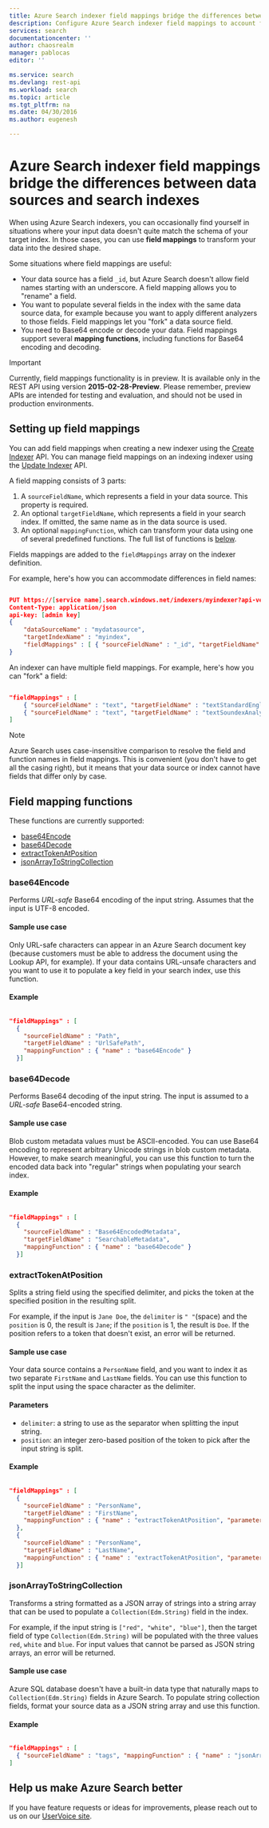 ```yaml
---
title: Azure Search indexer field mappings bridge the differences between data sources and search indexes
description: Configure Azure Search indexer field mappings to account for differences in field names and data representations
services: search
documentationcenter: ''
author: chaosrealm
manager: pablocas
editor: ''

ms.service: search
ms.devlang: rest-api
ms.workload: search
ms.topic: article
ms.tgt_pltfrm: na
ms.date: 04/30/2016
ms.author: eugenesh

---
```

# Azure Search indexer field mappings bridge the differences between data sources and search indexes
When using Azure Search indexers, you can occasionally find yourself in situations where your input data doesn't quite match the schema of your target index. In those cases, you can use **field mappings** to transform your data into the desired shape. 

Some situations where field mappings are useful:

* Your data source has a field `_id`, but Azure Search doesn't allow field names starting with an underscore. A field mapping allows you to "rename" a field. 
* You want to populate several fields in the index with the same data source data, for example because you want to apply different analyzers to those fields. Field mappings let you "fork" a data source field.
* You need to Base64 encode or decode your data. Field mappings support several **mapping functions**, including functions for Base64 encoding and decoding.   

> [!IMPORTANT]
> Currently, field mappings functionality is in preview. It is available only in the REST API using version **2015-02-28-Preview**. Please remember, preview APIs are intended for testing and evaluation, and should not be used in production environments.
> 
> 

## Setting up field mappings
You can add field mappings when creating a new indexer using the [Create Indexer](search-api-indexers-2015-02-28-preview.md#create-indexer) API. You can manage field mappings on an indexing indexer using the [Update Indexer](search-api-indexers-2015-02-28-preview.md#update-indexer) API. 

A field mapping consists of 3 parts: 

1. A `sourceFieldName`, which represents a field in your data source. This property is required. 
2. An optional `targetFieldName`, which represents a field in your search index. If omitted, the same name as in the data source is used. 
3. An optional `mappingFunction`, which can transform your data using one of several predefined functions. The full list of functions is [below](#mappingFunctions).

Fields mappings are added to the `fieldMappings` array on the indexer definition. 

For example, here's how you can accommodate differences in field names: 

```JSON

PUT https://[service name].search.windows.net/indexers/myindexer?api-version=[api-version]
Content-Type: application/json
api-key: [admin key]
{
    "dataSourceName" : "mydatasource",
    "targetIndexName" : "myindex",
    "fieldMappings" : [ { "sourceFieldName" : "_id", "targetFieldName" : "id" } ] 
} 
```

An indexer can have multiple field mappings. For example, here's how you can "fork" a field:

```JSON

"fieldMappings" : [ 
    { "sourceFieldName" : "text", "targetFieldName" : "textStandardEnglishAnalyzer" },
    { "sourceFieldName" : "text", "targetFieldName" : "textSoundexAnalyzer" }, 
] 
```

> [!NOTE]
> Azure Search uses case-insensitive comparison to resolve the field and function names in field mappings. This is convenient (you don't have to get all the casing right), but it means that your data source or index cannot have fields that differ only by case.  
> 
> 

<a name="mappingFunctions"></a>

## Field mapping functions
These functions are currently supported: 

* [base64Encode](#base64EncodeFunction)
* [base64Decode](#base64DecodeFunction)
* [extractTokenAtPosition](#extractTokenAtPositionFunction)
* [jsonArrayToStringCollection](#jsonArrayToStringCollectionFunction)

<a name="base64EncodeFunction"></a>

### base64Encode
Performs *URL-safe* Base64 encoding of the input string. Assumes that the input is UTF-8 encoded. 

#### Sample use case
Only URL-safe characters can appear in an Azure Search document key (because customers must be able to address the document using the Lookup API, for example). If your data contains URL-unsafe characters and you want to use it to populate a key field in your search index, use this function.   

#### Example
```JSON

"fieldMappings" : [ 
  { 
    "sourceFieldName" : "Path", 
    "targetFieldName" : "UrlSafePath",
    "mappingFunction" : { "name" : "base64Encode" } 
  }] 
```

<a name="base64DecodeFunction"></a>

### base64Decode
Performs Base64 decoding of the input string. The input is assumed to a *URL-safe* Base64-encoded string. 

#### Sample use case
Blob custom metadata values must be ASCII-encoded. You can use Base64 encoding to represent arbitrary Unicode strings in blob custom metadata. However, to make search meaningful, you can use this function to turn the encoded data back into "regular" strings when populating your search index.  

#### Example
```JSON

"fieldMappings" : [ 
  { 
    "sourceFieldName" : "Base64EncodedMetadata", 
    "targetFieldName" : "SearchableMetadata",
    "mappingFunction" : { "name" : "base64Decode" } 
  }] 
```

<a name="extractTokenAtPositionFunction"></a>

### extractTokenAtPosition
Splits a string field using the specified delimiter, and picks the token at the specified position in the resulting split.

For example, if the input is `Jane Doe`, the `delimiter` is `" "`(space) and the `position` is 0, the result is `Jane`; if the `position` is 1, the result is `Doe`. If the position refers to a token that doesn't exist, an error will be returned.

#### Sample use case
Your data source contains a `PersonName` field, and you want to index it as two separate `FirstName` and `LastName` fields. You can use this function to split the input using the space character as the delimiter.

#### Parameters
* `delimiter`: a string to use as the separator when splitting the input string.
* `position`: an integer zero-based position of the token to pick after the input string is split.    

#### Example
```JSON 

"fieldMappings" : [ 
  { 
    "sourceFieldName" : "PersonName", 
    "targetFieldName" : "FirstName",
    "mappingFunction" : { "name" : "extractTokenAtPosition", "parameters" : { "delimiter" : " ", "position" : 0 } } 
  }, 
  { 
    "sourceFieldName" : "PersonName", 
    "targetFieldName" : "LastName",
    "mappingFunction" : { "name" : "extractTokenAtPosition", "parameters" : { "delimiter" : " ", "position" : 1 } } 
  }] 
```

<a name="jsonArrayToStringCollectionFunction"></a>

### jsonArrayToStringCollection
Transforms a string formatted as a JSON array of strings into a string array that can be used to populate a `Collection(Edm.String)` field in the index. 

For example, if the input string is `["red", "white", "blue"]`, then the target field of type `Collection(Edm.String)` will be populated with the three values `red`, `white` and `blue`. For input values that cannot be parsed as JSON string arrays, an error will be returned. 

#### Sample use case
Azure SQL database doesn't have a built-in data type that naturally maps to `Collection(Edm.String)` fields in Azure Search. To populate string collection fields, format your source data as a JSON string array and use this function. 

#### Example
```JSON

"fieldMappings" : [ 
  { "sourceFieldName" : "tags", "mappingFunction" : { "name" : "jsonArrayToStringCollection" } }
] 
```

## Help us make Azure Search better
If you have feature requests or ideas for improvements, please reach out to us on our [UserVoice site](https://feedback.azure.com/forums/263029-azure-search/).

